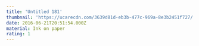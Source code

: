 ```yaml
---
title: 'Untitled 181'
thumbnail: 'https://ucarecdn.com/3639d81d-eb3b-477c-969a-8e3b2451f727/'
date: 2016-06-21T20:51:54.000Z
material: Ink on paper
rating: 1
---
```

